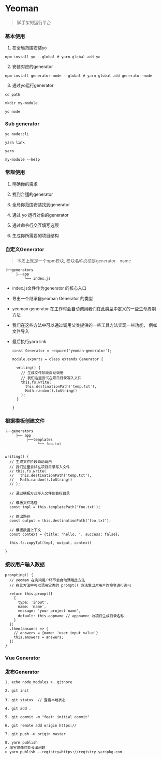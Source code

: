 # Yeoman

> 脚手架的运行平台  


### 基本使用

1. 在全局范围安装yo

  ```
  npm install yo --global # yarn global add yo
  ```

2. 安装对应的generator
  
  ```
  npm install generator-node --global # yarn global add generator-node
  ```
  
3. 通过yo运行generator

```
cd path

mkdir my-module

yo node
```

### Sub generator

```
yo node:cli

yarn link 

yarn

my-module --help

```

### 常规使用

1. 明确你的需求

2. 找到合适的generator

3. 全局你范围安装找到generator

4. 通过 yo 运行对象的generator

5. 通过命令行交互填写选项

6. 生成你所需要的项目结构

### 自定义Generator

> 本质上就是一个npm模块,  模块名称必须是generator - name
```
├──generators
     ├──app
         └── index.js

```
* index.js文件作为generator 的核心入口

* 导出一个继承自yeoman Generator 的类型

* yeoman generator 在工作时会自动调用我们在此类型中定义的一些生命周期方法

* 我们在这些方法中可以通过调用父类提供的一些工具方法实现一些功能， 例如文件导入

* 最后执行yarn link

  ```
  const Generator = require('yeoman-generator');

  module.exports = class extends Generator {

    writing() {
      // 生成文件阶段自动调用
      // 我们这里尝试在项目目录写入文件
      this.fs.write(
        this.destinationPath('temp.txt'),
        Math.random().toString()
      );
    }

  }
  ```

### 根据模板创建文件

```
├──generators
     ├── app
          ├──templates
               └── foo.txt


writing() {
  // 生成文件阶段自动调用
  // 我们这里尝试在项目目录写入文件
  // this.fs.write(
  //   this.destinationPath('temp.txt'),
  //   Math.random().toString()
  // );

  // 通过模板方式写入文件到目标目录

  // 模板文件路径
  const tmpl = this.templatePath('foo.txt');

  // 输出路径
  const output = this.destinationPath('foo.txt');

  // 模板数据上下文
  const context = {title: 'hello, ', success: false};

  this.fs.copyTpl(tmpl, output, context)

}
```

### 接收用户输入数据

```
prompting() {
  // yeoman 在询问用户环节会自动调用此方法
  // 在此方法中可以调用父类的 prompt() 方法发出对用户的命令进行询问

  return this.prompt([
    {
      type: 'input',
      name: 'name',
      message: 'your project name',
      default: this.appname // appnamne 为项目生成目录名称
    }
  ])
  .then(answers => {
    // answers = {name: 'user input value'}
    this.answers = answers;
  })
}
```

### Vue Generator

### 发布Generator
```
1. echo node_modules > .gitnore

2. git init

3. git status  // 查看本地状态

4. git add .

5. git commit -m "feat: initial commit"

6. git remote add origin https://

7. git push -u origin master

8. yarn publish
> 淘宝镜像可能会出问题
> yarn publish --registry=https://registry.yarnpkg.com

```
